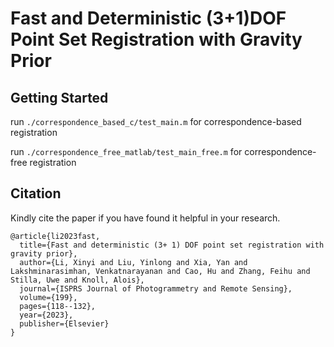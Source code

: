 # Fast and Deterministic (3+1)DOF Point Set Registration with Gravity Prior
## Getting Started

run `./correspondence_based_c/test_main.m` for correspondence-based registration 

run `./correspondence_free_matlab/test_main_free.m` for correspondence-free registration 

## Citation

Kindly cite the paper if you have found it helpful in your research.

```
@article{li2023fast,
  title={Fast and deterministic (3+ 1) DOF point set registration with gravity prior},
  author={Li, Xinyi and Liu, Yinlong and Xia, Yan and Lakshminarasimhan, Venkatnarayanan and Cao, Hu and Zhang, Feihu and Stilla, Uwe and Knoll, Alois},
  journal={ISPRS Journal of Photogrammetry and Remote Sensing},
  volume={199},
  pages={118--132},
  year={2023},
  publisher={Elsevier}
}
```
